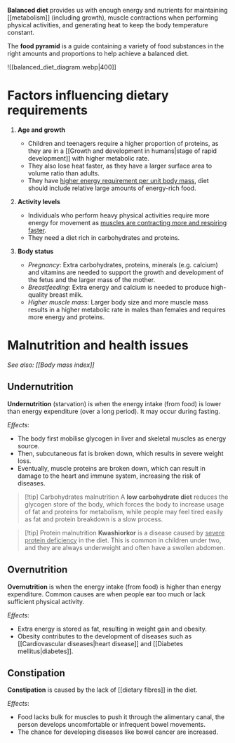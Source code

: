 **Balanced diet** provides us with enough energy and nutrients for maintaining [[metabolism]] (including growth), <span class="hi-green">muscle contractions</span> when performing physical activities, and <span class="hi-green">generating heat</span> to keep the body temperature constant.

The **food pyramid** is a guide containing a variety of food substances in the <span class="hi-green">right amounts and proportions</span> to help achieve a balanced diet.

![[balanced_diet_diagram.webp|400]]

# Factors influencing dietary requirements
1. **Age and growth**
	- <span class="hi-green">Children and teenagers</span> require a <span class="hi-blue">higher proportion of proteins</span>, as they are in a [[Growth and development in humans|stage of rapid development]] with higher metabolic rate.
	- They also <span class="hi-blue">lose heat faster</span>, as they have a larger surface area to volume ratio than adults.
	- They have <u>higher energy requirement per unit body mass</u>, diet should include relative large amounts of energy-rich food.

2. **Activity levels**
	- Individuals who perform <span class="hi-green">heavy physical activities</span> require more energy for movement as <u>muscles are contracting more and respiring faster</u>.
	- They need a diet rich in <span class="hi-blue">carbohydrates and proteins</span>.

3. **Body status**
	- *Pregnancy*: Extra <span class="hi-blue">carbohydrates, proteins, minerals (e.g. calcium) and vitamins</span> are needed to support the <span class="hi-green">growth and development of the fetus</span> and the larger mass of the mother.
	- *Breastfeeding*: Extra energy and calcium is needed to produce high-quality <span class="hi-green">breast milk</span>.
	- *Higher muscle mass*: <span class="hi-green">Larger body size and more muscle mass</span> results in a higher metabolic rate in males than females and requires more energy and proteins.

# Malnutrition and health issues
*See also: [[Body mass index]]*

## Undernutrition
**Undernutrition** (starvation) is when the <span class="hi-green">energy intake</span> (from food) <span class="hi-green">is lower than energy expenditure</span> (over a long period). It may occur during <span class="hi-blue">fasting</span>.

*Effects*:
- The body first mobilise <span class="hi-blue">glycogen</span> in <span class="hi-orange">liver and skeletal muscles</span> as energy source.
- Then, <span class="hi-blue">subcutaneous fat</span> is broken down, which results in severe weight loss.
- Eventually, <span class="hi-blue">muscle proteins</span> are broken down, which can result in <span class="hi-green">damage to the heart and immune system</span>, increasing the risk of diseases.

> [!tip] Carbohydrates malnutrition
> A **low carbohydrate diet** reduces the <span class="hi-blue">glycogen store</span> of the body, which forces the body to <span class="hi-green">increase usage of fat and proteins</span> for metabolism, while people may feel tired easily as fat and protein breakdown is a slow process.

> [!tip] Protein malnutrition
> **Kwashiorkor** is a disease caused by <u>severe protein deficiency</u> in the diet. This is common in children under two, and they are always underweight and often have a <span class="hi-green">swollen abdomen</span>.

## Overnutrition
**Overnutrition** is when the <span class="hi-green">energy intake</span> (from food) <span class="hi-green">is higher than energy expenditure</span>. Common causes are when people ear too much or <span class="hi-orange">lack sufficient physical activity</span>.

*Effects*:
- Extra energy is <span class="hi-green">stored as fat</span>, resulting in <span class="hi-blue">weight gain and obesity</span>.
- Obesity contributes to the development of diseases such as [[Cardiovascular diseases|heart disease]] and [[Diabetes mellitus|diabetes]].

## Constipation
**Constipation** is caused by the lack of [[dietary fibres]] in the diet.

*Effects*:
- Food lacks bulk for muscles to push it through the alimentary canal, the person develops <span class="hi-green">uncomfortable or infrequent bowel movements</span>.
- The chance for developing diseases like <span class="hi-blue">bowel cancer</span> are increased.
